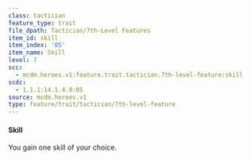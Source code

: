 ```yaml
---
class: tactician
feature_type: trait
file_dpath: Tactician/7th-Level Features
item_id: skill
item_index: '05'
item_name: Skill
level: 7
scc:
  - mcdm.heroes.v1:feature.trait.tactician.7th-level-feature:skill
scdc:
  - 1.1.1:14.1.4.9:05
source: mcdm.heroes.v1
type: feature/trait/tactician/7th-level-feature
---
```


#### Skill

You gain one skill of your choice.
